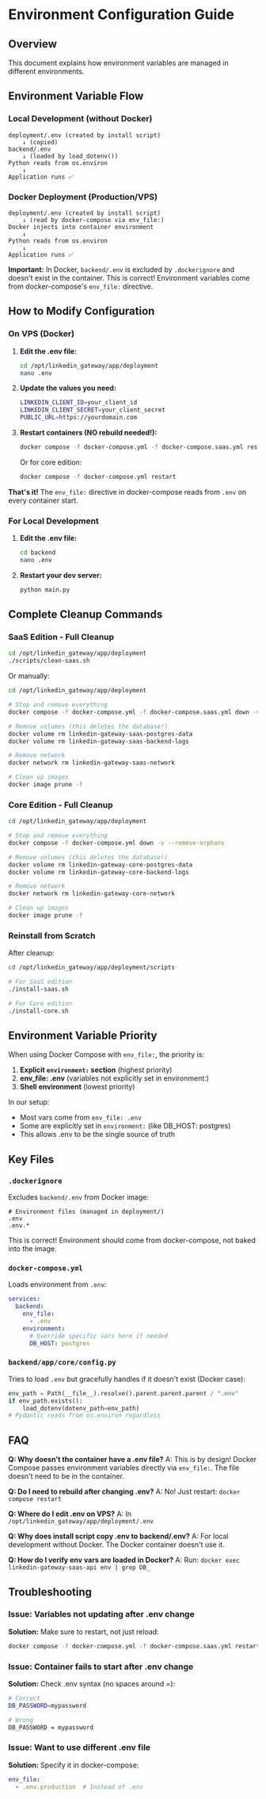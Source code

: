 # Environment Configuration Guide

## Overview

This document explains how environment variables are managed in different environments.

## Environment Variable Flow

### Local Development (without Docker)
```
deployment/.env (created by install script)
    ↓ (copied)
backend/.env
    ↓ (loaded by load_dotenv())
Python reads from os.environ
    ↓
Application runs ✅
```

### Docker Deployment (Production/VPS)
```
deployment/.env (created by install script)
    ↓ (read by docker-compose via env_file:)
Docker injects into container environment
    ↓
Python reads from os.environ
    ↓
Application runs ✅
```

**Important:** In Docker, `backend/.env` is excluded by `.dockerignore` and doesn't exist in the container. This is correct! Environment variables come from docker-compose's `env_file:` directive.

## How to Modify Configuration

### On VPS (Docker)

1. **Edit the .env file:**
   ```bash
   cd /opt/linkedin_gateway/app/deployment
   nano .env
   ```

2. **Update the values you need:**
   ```bash
   LINKEDIN_CLIENT_ID=your_client_id
   LINKEDIN_CLIENT_SECRET=your_client_secret
   PUBLIC_URL=https://yourdomain.com
   ```

3. **Restart containers (NO rebuild needed!):**
   ```bash
   docker compose -f docker-compose.yml -f docker-compose.saas.yml restart
   ```

   Or for core edition:
   ```bash
   docker compose -f docker-compose.yml restart
   ```

**That's it!** The `env_file:` directive in docker-compose reads from `.env` on every container start.

### For Local Development

1. **Edit the .env file:**
   ```bash
   cd backend
   nano .env
   ```

2. **Restart your dev server:**
   ```bash
   python main.py
   ```

## Complete Cleanup Commands

### SaaS Edition - Full Cleanup
```bash
cd /opt/linkedin_gateway/app/deployment
./scripts/clean-saas.sh
```

Or manually:
```bash
cd /opt/linkedin_gateway/app/deployment

# Stop and remove everything
docker compose -f docker-compose.yml -f docker-compose.saas.yml down -v --remove-orphans

# Remove volumes (this deletes the database!)
docker volume rm linkedin-gateway-saas-postgres-data
docker volume rm linkedin-gateway-saas-backend-logs

# Remove network
docker network rm linkedin-gateway-saas-network

# Clean up images
docker image prune -f
```

### Core Edition - Full Cleanup
```bash
cd /opt/linkedin_gateway/app/deployment

# Stop and remove everything
docker compose -f docker-compose.yml down -v --remove-orphans

# Remove volumes (this deletes the database!)
docker volume rm linkedin-gateway-core-postgres-data
docker volume rm linkedin-gateway-core-backend-logs

# Remove network
docker network rm linkedin-gateway-core-network

# Clean up images
docker image prune -f
```

### Reinstall from Scratch
After cleanup:
```bash
cd /opt/linkedin_gateway/app/deployment/scripts

# For SaaS edition
./install-saas.sh

# For Core edition
./install-core.sh
```

## Environment Variable Priority

When using Docker Compose with `env_file:`, the priority is:

1. **Explicit `environment:` section** (highest priority)
2. **env_file: .env** (variables not explicitly set in environment:)
3. **Shell environment** (lowest priority)

In our setup:
- Most vars come from `env_file: .env`
- Some are explicitly set in `environment:` (like DB_HOST: postgres)
- This allows .env to be the single source of truth

## Key Files

### `.dockerignore`
Excludes `backend/.env` from Docker image:
```dockerignore
# Environment files (managed in deployment/)
.env
.env.*
```

This is correct! Environment should come from docker-compose, not baked into the image.

### `docker-compose.yml`
Loads environment from `.env`:
```yaml
services:
  backend:
    env_file:
      - .env
    environment:
      # Override specific vars here if needed
      DB_HOST: postgres
```

### `backend/app/core/config.py`
Tries to load `.env` but gracefully handles if it doesn't exist (Docker case):
```python
env_path = Path(__file__).resolve().parent.parent.parent / ".env"
if env_path.exists():
    load_dotenv(dotenv_path=env_path)
# Pydantic reads from os.environ regardless
```

## FAQ

**Q: Why doesn't the container have a .env file?**
A: This is by design! Docker Compose passes environment variables directly via `env_file:`. The file doesn't need to be in the container.

**Q: Do I need to rebuild after changing .env?**
A: No! Just restart: `docker compose restart`

**Q: Where do I edit .env on VPS?**
A: In `/opt/linkedin_gateway/app/deployment/.env`

**Q: Why does install script copy .env to backend/.env?**
A: For local development without Docker. The Docker container doesn't use it.

**Q: How do I verify env vars are loaded in Docker?**
A: Run: `docker exec linkedin-gateway-saas-api env | grep DB_`

## Troubleshooting

### Issue: Variables not updating after .env change
**Solution:** Make sure to restart, not just reload:
```bash
docker compose -f docker-compose.yml -f docker-compose.saas.yml restart
```

### Issue: Container fails to start after .env change
**Solution:** Check .env syntax (no spaces around =):
```bash
# Correct
DB_PASSWORD=mypassword

# Wrong
DB_PASSWORD = mypassword
```

### Issue: Want to use different .env file
**Solution:** Specify it in docker-compose:
```yaml
env_file:
  - .env.production  # Instead of .env
```

